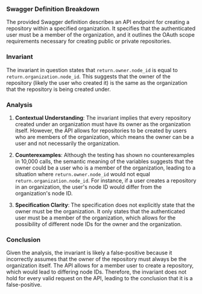 ### Swagger Definition Breakdown
The provided Swagger definition describes an API endpoint for creating a repository within a specified organization. It specifies that the authenticated user must be a member of the organization, and it outlines the OAuth scope requirements necessary for creating public or private repositories.

### Invariant
The invariant in question states that `return.owner.node_id` is equal to `return.organization.node_id`. This suggests that the owner of the repository (likely the user who created it) is the same as the organization that the repository is being created under.

### Analysis
1. **Contextual Understanding**: The invariant implies that every repository created under an organization must have its owner as the organization itself. However, the API allows for repositories to be created by users who are members of the organization, which means the owner can be a user and not necessarily the organization.

2. **Counterexamples**: Although the testing has shown no counterexamples in 10,000 calls, the semantic meaning of the variables suggests that the owner could be a user who is a member of the organization, leading to a situation where `return.owner.node_id` would not equal `return.organization.node_id`. For instance, if a user creates a repository in an organization, the user's node ID would differ from the organization's node ID.

3. **Specification Clarity**: The specification does not explicitly state that the owner must be the organization. It only states that the authenticated user must be a member of the organization, which allows for the possibility of different node IDs for the owner and the organization.

### Conclusion
Given the analysis, the invariant is likely a false-positive because it incorrectly assumes that the owner of the repository must always be the organization itself. The API allows for a member user to create a repository, which would lead to differing node IDs. Therefore, the invariant does not hold for every valid request on the API, leading to the conclusion that it is a false-positive.
